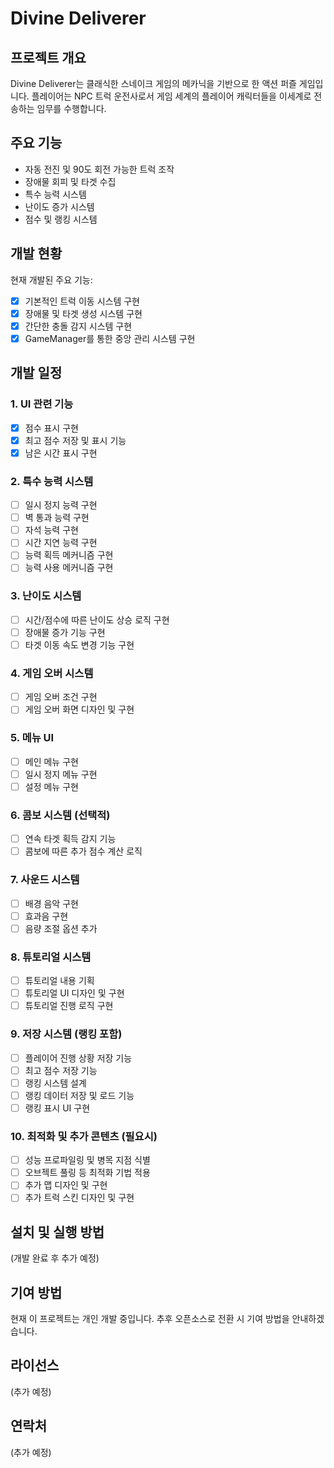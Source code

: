 # Divine Deliverer

## 프로젝트 개요
Divine Deliverer는 클래식한 스네이크 게임의 메카닉을 기반으로 한 액션 퍼즐 게임입니다. 플레이어는 NPC 트럭 운전사로서 게임 세계의 플레이어 캐릭터들을 이세계로 전송하는 임무를 수행합니다.

## 주요 기능
- 자동 전진 및 90도 회전 가능한 트럭 조작
- 장애물 회피 및 타겟 수집
- 특수 능력 시스템
- 난이도 증가 시스템
- 점수 및 랭킹 시스템

## 개발 현황
현재 개발된 주요 기능:
- [x] 기본적인 트럭 이동 시스템 구현
- [x] 장애물 및 타겟 생성 시스템 구현
- [x] 간단한 충돌 감지 시스템 구현
- [x] GameManager를 통한 중앙 관리 시스템 구현

## 개발 일정

### 1. UI 관련 기능
- [x] 점수 표시 구현
- [x] 최고 점수 저장 및 표시 기능
- [x] 남은 시간 표시 구현

### 2. 특수 능력 시스템
- [ ] 일시 정지 능력 구현
- [ ] 벽 통과 능력 구현
- [ ] 자석 능력 구현
- [ ] 시간 지연 능력 구현
- [ ] 능력 획득 메커니즘 구현
- [ ] 능력 사용 메커니즘 구현

### 3. 난이도 시스템
- [ ] 시간/점수에 따른 난이도 상승 로직 구현
- [ ] 장애물 증가 기능 구현
- [ ] 타겟 이동 속도 변경 기능 구현

### 4. 게임 오버 시스템
- [ ] 게임 오버 조건 구현
- [ ] 게임 오버 화면 디자인 및 구현

### 5. 메뉴 UI
- [ ] 메인 메뉴 구현
- [ ] 일시 정지 메뉴 구현
- [ ] 설정 메뉴 구현

### 6. 콤보 시스템 (선택적)
- [ ] 연속 타겟 획득 감지 기능
- [ ] 콤보에 따른 추가 점수 계산 로직

### 7. 사운드 시스템
- [ ] 배경 음악 구현
- [ ] 효과음 구현
- [ ] 음량 조절 옵션 추가

### 8. 튜토리얼 시스템
- [ ] 튜토리얼 내용 기획
- [ ] 튜토리얼 UI 디자인 및 구현
- [ ] 튜토리얼 진행 로직 구현

### 9. 저장 시스템 (랭킹 포함)
- [ ] 플레이어 진행 상황 저장 기능
- [ ] 최고 점수 저장 기능
- [ ] 랭킹 시스템 설계
- [ ] 랭킹 데이터 저장 및 로드 기능
- [ ] 랭킹 표시 UI 구현

### 10. 최적화 및 추가 콘텐츠 (필요시)
- [ ] 성능 프로파일링 및 병목 지점 식별
- [ ] 오브젝트 풀링 등 최적화 기법 적용
- [ ] 추가 맵 디자인 및 구현
- [ ] 추가 트럭 스킨 디자인 및 구현

## 설치 및 실행 방법
(개발 완료 후 추가 예정)

## 기여 방법
현재 이 프로젝트는 개인 개발 중입니다. 추후 오픈소스로 전환 시 기여 방법을 안내하겠습니다.

## 라이선스
(추가 예정)

## 연락처
(추가 예정)